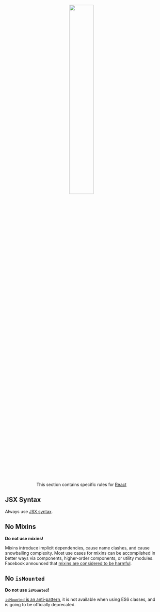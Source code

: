 <p align="center"><img src="../../assets/react-logo.png" width="40%"/></p>

<p align="center">This section contains specific rules for <a href="https://reactjs.org">React</a></p>

## JSX Syntax

Always use [JSX syntax][react-docs-jsx].

## No Mixins

**Do not use mixins!**

Mixins introduce implicit dependencies, cause name clashes, and cause snowballing complexity. Most use cases for mixins can be accomplished in better ways via components, higher-order components, or utility modules. Facebook announced that [mixins are considered to be harmful][react-blog-mixins_harmful].

## No `isMounted`

**Do not use `isMounted`!**

[`isMounted` is an anti-pattern][react-blog-ismounted_anti_pattern], it is not available when using ES6 classes, and is going to be officially deprecated.

[react-blog-ismounted_anti_pattern]: https://reactjs.org/blog/2015/12/16/ismounted-antipattern.html
[react-blog-mixins_harmful]: https://reactjs.org/blog/2016/07/13/mixins-considered-harmful.html
[react-docs-jsx]: https://reactjs.org/docs/introducing-jsx.html
